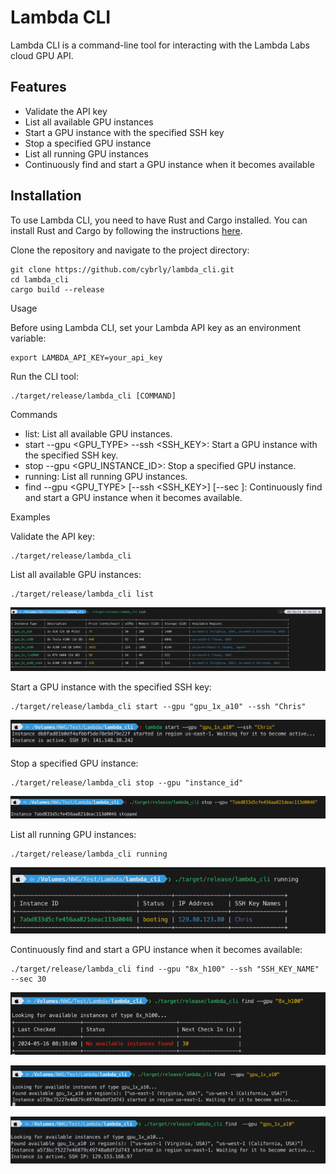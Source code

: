 # Lambda CLI

Lambda CLI is a command-line tool for interacting with the Lambda Labs cloud GPU API.

## Features

- Validate the API key
- List all available GPU instances
- Start a GPU instance with the specified SSH key
- Stop a specified GPU instance
- List all running GPU instances
- Continuously find and start a GPU instance when it becomes available

## Installation

To use Lambda CLI, you need to have Rust and Cargo installed. You can install Rust and Cargo by following the instructions [here](https://www.rust-lang.org/tools/install).

Clone the repository and navigate to the project directory:

```
git clone https://github.com/cybrly/lambda_cli.git
cd lambda_cli
cargo build --release
```


Usage

Before using Lambda CLI, set your Lambda API key as an environment variable:

```
export LAMBDA_API_KEY=your_api_key
```

Run the CLI tool:

```
./target/release/lambda_cli [COMMAND]
```

Commands

- list: List all available GPU instances.
- start --gpu <GPU_TYPE> --ssh <SSH_KEY>: Start a GPU instance with the specified SSH key.
- stop --gpu <GPU_INSTANCE_ID>: Stop a specified GPU instance.
- running: List all running GPU instances.
- find --gpu <GPU_TYPE> [--ssh <SSH_KEY>] [--sec <SECONDS>]: Continuously find and start a GPU instance when it becomes available.

Examples

Validate the API key:

```
./target/release/lambda_cli
```

List all available GPU instances:

```
./target/release/lambda_cli list
```

![](images/list.png)


Start a GPU instance with the specified SSH key:

```
./target/release/lambda_cli start --gpu "gpu_1x_a10" --ssh "Chris"
```

![](images/start.png)


Stop a specified GPU instance:

```
./target/release/lambda_cli stop --gpu "instance_id"
```

![](images/stop.png)


List all running GPU instances:

```
./target/release/lambda_cli running
```

![](images/running.png)


Continuously find and start a GPU instance when it becomes available:

```
./target/release/lambda_cli find --gpu "8x_h100" --ssh "SSH_KEY_NAME" --sec 30
```

![](images/find.png)

![](images/find2.png)

![](images/find3.png)
